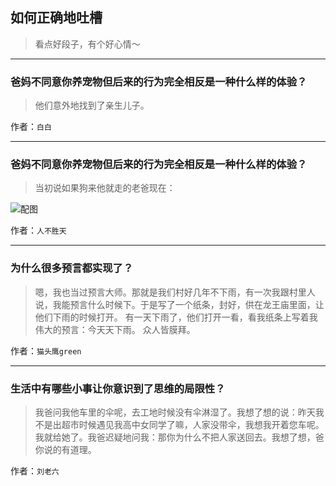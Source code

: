 ## 如何正确地吐槽

> 看点好段子，有个好心情～


 
---

### 爸妈不同意你养宠物但后来的行为完全相反是一种什么样的体验？

> 他们意外地找到了亲生儿子。


作者：`白白`

---

### 爸妈不同意你养宠物但后来的行为完全相反是一种什么样的体验？

> 当初说如果狗来他就走的老爸现在：



![配图](http://pic1.zhimg.com/70/021571d9a72258b1e845f1c26b8c5b78_b.jpg)


作者：`人不胜天`

---

### 为什么很多预言都实现了？

> 嗯，我也当过预言大师。那就是我们村好几年不下雨，有一次我跟村里人说，我能预言什么时候下。于是写了一个纸条，封好，供在龙王庙里面，让他们下雨的时候打开。 有一天下雨了，他们打开一看，看我纸条上写着我伟大的预言：今天天下雨。 众人皆膜拜。


作者：`猫头鹰green`

---

### 生活中有哪些小事让你意识到了思维的局限性？

> 我爸问我他车里的伞呢，去工地时候没有伞淋湿了。我想了想的说：昨天我不是出超市时候遇见我高中女同学了嘛，人家没带伞，我想我开着您车呢。我就给她了。我爸迟疑地问我：那你为什么不把人家送回去。我想了想，爸你说的有道理。


作者：`刘老六`